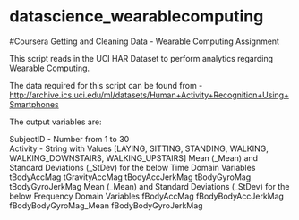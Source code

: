 # datascience_wearablecomputing 
#Coursera Getting and Cleaning Data - Wearable Computing Assignment

This script reads in the UCI HAR Dataset to perform analytics regarding Wearable Computing. 

The data required for this script can be found from - http://archive.ics.uci.edu/ml/datasets/Human+Activity+Recognition+Using+Smartphones 

The output variables are:

SubjectID - Number from 1 to 30       
Activity - String with Values [LAYING, SITTING, STANDING, WALKING, WALKING_DOWNSTAIRS, WALKING_UPSTAIRS]
Mean (_Mean) and Standard Deviations (_StDev) for the below Time Domain Variables
 tBodyAccMag
 tGravityAccMag
 tBodyAccJerkMag
 tBodyGyroMag
 tBodyGyroJerkMag
Mean (_Mean) and Standard Deviations (_StDev) for the below Frequency Domain Variables
 fBodyAccMag
 fBodyBodyAccJerkMag
 fBodyBodyGyroMag_Mean
 fBodyBodyGyroJerkMag
 